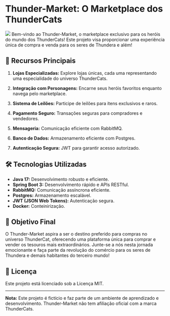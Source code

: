 # Thunder-Market: O Marketplace dos ThunderCats
<img src="resources/img/img.png">
Bem-vindo ao Thunder-Market, o marketplace exclusivo para os heróis do mundo dos ThunderCats! Este projeto visa proporcionar uma experiência única de compra e venda para os seres de Thundera e além!

## 🚀 Recursos Principais

1. **Lojas Especializadas:** Explore lojas únicas, cada uma representando uma especialidade do universo ThunderCats.

2. **Integração com Personagens:** Encarne seus heróis favoritos enquanto navega pelo marketplace.

3. **Sistema de Leilões:** Participe de leilões para itens exclusivos e raros.

4. **Pagamento Seguro:** Transações seguras para compradores e vendedores.

5. **Mensageria:** Comunicação eficiente com RabbitMQ.

6. **Banco de Dados:** Armazenamento eficiente com Postgres.

7. **Autenticação Segura:** JWT para garantir acesso autorizado.

## 🛠️ Tecnologias Utilizadas

- **Java 17:** Desenvolvimento robusto e eficiente.
- **Spring Boot 3:** Desenvolvimento rápido e APIs RESTful.
- **RabbitMQ:** Comunicação assíncrona eficiente.
- **Postgres:** Armazenamento escalável.
- **JWT (JSON Web Tokens):** Autenticação segura.
- **Docker:** Conteinirização.

## 🎯 Objetivo Final

O Thunder-Market aspira a ser o destino preferido para compras no universo ThunderCat, oferecendo uma plataforma única para comprar e vender os tesouros mais extraordinários. Junte-se a nós nesta jornada emocionante e faça parte da revolução do comércio para os seres de Thundera e demais habitantes do terceiro mundo!

## 📝 Licença

Este projeto está licenciado sob a Licença MIT.

---

**Nota:** Este projeto é fictício e faz parte de um ambiente de aprendizado e desenvolvimento. Thunder-Market não tem afiliação oficial com a marca ThunderCats.

